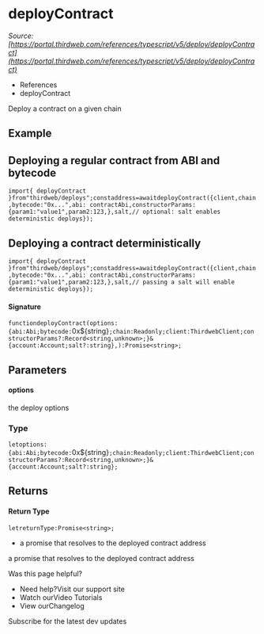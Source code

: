 # deployContract

*Source: [https://portal.thirdweb.com/references/typescript/v5/deploy/deployContract](https://portal.thirdweb.com/references/typescript/v5/deploy/deployContract)*

* References
* deployContract

Deploy a contract on a given chain

## Example

## Deploying a regular contract from ABI and bytecode

`import{ deployContract }from"thirdweb/deploys";constaddress=awaitdeployContract({client,chain,bytecode:"0x...",abi: contractAbi,constructorParams: {param1:"value1",param2:123,},salt,// optional: salt enables deterministic deploys});`
## Deploying a contract deterministically

`import{ deployContract }from"thirdweb/deploys";constaddress=awaitdeployContract({client,chain,bytecode:"0x...",abi: contractAbi,constructorParams: {param1:"value1",param2:123,},salt,// passing a salt will enable deterministic deploys});`
#### Signature

`functiondeployContract(options:{abi:Abi;bytecode:`0x${string}`;chain:Readonly;client:ThirdwebClient;constructorParams?:Record<string,unknown>;}&{account:Account;salt?:string},):Promise<string>;`
## Parameters

#### options

the deploy options

### Type

`letoptions:{abi:Abi;bytecode:`0x${string}`;chain:Readonly;client:ThirdwebClient;constructorParams?:Record<string,unknown>;}&{account:Account;salt?:string};`
## Returns

#### Return Type

`letreturnType:Promise<string>;`
* a promise that resolves to the deployed contract address

a promise that resolves to the deployed contract address

Was this page helpful?

* Need help?Visit our support site
* Watch ourVideo Tutorials
* View ourChangelog

Subscribe for the latest dev updates

